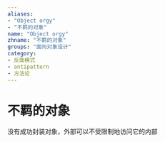 ```yaml
---
aliases:
- "Object orgy"
- "不羁的对象"
name: "Object orgy"
zhname: "不羁的对象"
groups: "面向对象设计"
category:
- 反面模式
- antipattern
- 方法论
---
```


# 不羁的对象


没有成功封装对象，外部可以不受限制地访问它的内部